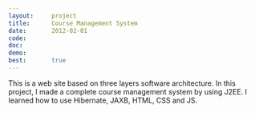 ```yaml
---
layout:     project
title:      Course Management System 
date:       2012-02-01
code:  
doc:        
demo:
best:       true
---
```


This is a web site based on three layers software architecture. In this project, I made a complete course management system by using J2EE. I learned how to use Hibernate, JAXB, HTML, CSS and JS.